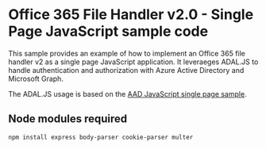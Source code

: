 # Office 365 File Handler v2.0 - Single Page JavaScript sample code

This sample provides an example of how to implement an Office 365 file handler v2 as a single page JavaScript application.
It leveraeges ADAL.JS to handle authentication and authorization with Azure Active Directory and Microsoft Graph.

The ADAL.JS usage is based on the [AAD JavaScript single page sample](github.com/azure-Samples/active-directory-javascript-singlepageapp-dotnet-webapi).

## Node modules required

```
npm install express body-parser cookie-parser multer
```
